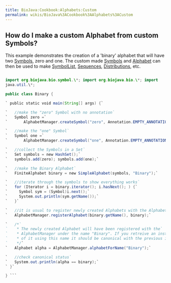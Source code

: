 ```yaml
---
title: BioJava:Cookbook:Alphabets:Custom
permalink: wikis/BioJava%3ACookbook%3AAlphabets%3ACustom
---
```


How do I make a custom Alphabet from custom Symbols?
----------------------------------------------------

This example demonstrates the creation of a 'binary' alphabet that will
have two
[Symbols](http://www.biojava.org/docs/api1.8/org/biojava/bio/symbol/Symbol.html),
zero and one. The custom made
[Symbols](http://www.biojava.org/docs/api1.8/org/biojava/bio/symbol/Symbol.html)
and
[Alphabet](http://www.biojava.org/docs/api1.8/org/biojava/bio/symbol/Alphabet.html)
can then be used to make
[SymbolList](http://www.biojava.org/docs/api1.8/org/biojava/bio/symbol/SymbolList.html),
[Sequences](http://www.biojava.org/docs/api1.8/org/biojava/bio/seq/Sequence.html),
[Distributions](http://www.biojava.org/docs/api1.8/org/biojava/bio/dist/Distribution.html),
etc.

```java package biojava\_in\_anger;

import org.biojava.bio.symbol.\*; import org.biojava.bio.\*; import
java.util.\*;

public class Binary {

` public static void main(String[] args) {`

`   //make the "zero" Symbol with no annotation`  
`   Symbol zero =`  
`       AlphabetManager.createSymbol("zero", Annotation.EMPTY_ANNOTATION);`

`   //make the "one" Symbol`  
`   Symbol one =`  
`       AlphabetManager.createSymbol("one", Annotation.EMPTY_ANNOTATION);`

`   //collect the Symbols in a Set`  
`   Set symbols = new HashSet();`  
`   symbols.add(zero); symbols.add(one);`

`   //make the Binary Alphabet`  
`   FiniteAlphabet binary = new SimpleAlphabet(symbols, "Binary");`

`   //iterate through the symbols to show everything works`  
`   for (Iterator i = binary.iterator(); i.hasNext(); ) {`  
`     Symbol sym = (Symbol)i.next();`  
`     System.out.println(sym.getName());`  
`   }`

`   //it is usual to register newly created Alphabets with the AlphabetManager`  
`   AlphabetManager.registerAlphabet(binary.getName(), binary);`

`   /*`  
`    * The newly created Alphabet will have been registered with the`  
`    * AlphabetManager under the name "Binary". If you retreive an instance`  
`    * of it using this name it should be canonical with the previous instance`  
`    */`  
`   Alphabet alpha = AlphabetManager.alphabetForName("Binary");`

`   //check canonical status`  
`   System.out.println(alpha == binary);`  
` }`

} ```
